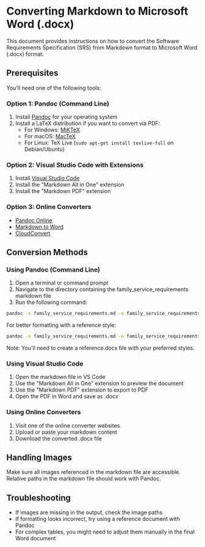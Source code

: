 # Converting Markdown to Microsoft Word (.docx)

This document provides instructions on how to convert the Software Requirements Specification (SRS) from Markdown format to Microsoft Word (.docx) format.

## Prerequisites

You'll need one of the following tools:

### Option 1: Pandoc (Command Line)

1. Install [Pandoc](https://pandoc.org/installing.html) for your operating system
2. Install a LaTeX distribution if you want to convert via PDF:
   - For Windows: [MiKTeX](https://miktex.org/download)
   - For macOS: [MacTeX](https://www.tug.org/mactex/mactex-download.html)
   - For Linux: TeX Live (`sudo apt-get install texlive-full` on Debian/Ubuntu)

### Option 2: Visual Studio Code with Extensions

1. Install [Visual Studio Code](https://code.visualstudio.com/)
2. Install the "Markdown All in One" extension
3. Install the "Markdown PDF" extension

### Option 3: Online Converters

- [Pandoc Online](https://pandoc.org/try/)
- [Markdown to Word](https://word2md.com/)
- [CloudConvert](https://cloudconvert.com/md-to-docx)

## Conversion Methods

### Using Pandoc (Command Line)

1. Open a terminal or command prompt
2. Navigate to the directory containing the family_service_requirements markdown file
3. Run the following command:

```bash
pandoc -s family_service_requirements.md -o family_service_requirements.docx
```

For better formatting with a reference style:

```bash
pandoc -s family_service_requirements.md -o family_service_requirements.docx --reference-doc=reference.docx
```

Note: You'll need to create a reference.docx file with your preferred styles.

### Using Visual Studio Code

1. Open the markdown file in VS Code
2. Use the "Markdown All in One" extension to preview the document
3. Use the "Markdown PDF" extension to export to PDF
4. Open the PDF in Word and save as .docx

### Using Online Converters

1. Visit one of the online converter websites
2. Upload or paste your markdown content
3. Download the converted .docx file

## Handling Images

Make sure all images referenced in the markdown file are accessible. Relative paths in the markdown file should work with Pandoc.

## Troubleshooting

- If images are missing in the output, check the image paths
- If formatting looks incorrect, try using a reference document with Pandoc
- For complex tables, you might need to adjust them manually in the final Word document
